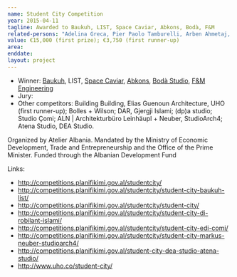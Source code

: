 ```yaml
---
name: Student City Competition
year: 2015-04-11
tagline: Awarded to Baukuh, LIST, Space Caviar, Abkons, Bodà, F&M
related-persons: "Adelina Greca, Pier Paolo Tamburelli, Arben Ahmetaj, Edi Rama, Benet Beci, Joseph Grima, Tamar Shafrir"
value: €15,000 (first prize); €3,750 (first runner-up)
area:
enddate:
layout: project
---
```

* Winner: [Baukuh](http://www.baukuh.eu/), LIST, [Space Caviar](http://www.spacecaviar.net/), [Abkons](http://abkons.com/), [Bodà Studio](http://www.boda.it/), [F&M Engineering](http://www.fm-ingegneria.com/)
* Jury:
* Other competitors: Building Building, Elias Guenoun Architecture, UHO (first runner-up); Bolles + Wilson; DAR, Gjergji Islami; (dp)a studio; Studio Çomi; ALN | Architekturbüro Leinhäupl + Neuber, StudioArch4; Atena Studio, DEA Studio.

Organized by Atelier Albania.
Mandated by the Ministry of Economic Development, Trade and Entrepreneurship and the Office of the Prime Minister. Funded through the Albanian Development Fund

Links:
* <http://competitions.planifikimi.gov.al/studentcity/>
* <http://competitions.planifikimi.gov.al/studentcity/student-city-baukuh-list/>
* <http://competitions.planifikimi.gov.al/studentcity/student-city/>
* <http://competitions.planifikimi.gov.al/studentcity/student-city-di-robilant-islami/>
* <http://competitions.planifikimi.gov.al/studentcity/student-city-edi-comi/>
* <http://competitions.planifikimi.gov.al/studentcity/student-city-markus-neuber-studioarch4/>
* <http://competitions.planifikimi.gov.al/student-city-dea-studio-atena-studio/>
* <http://www.uho.co/student-city/>
